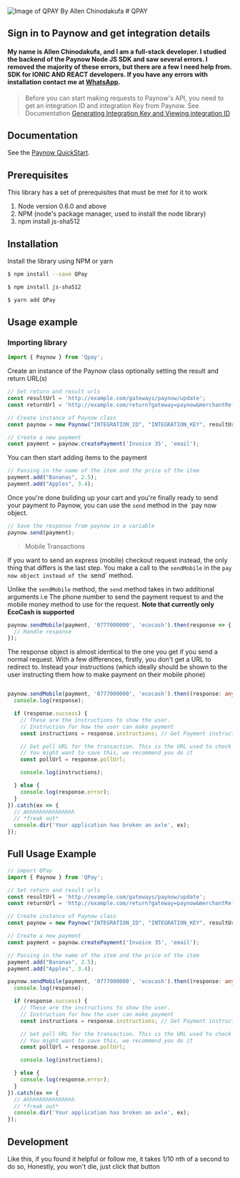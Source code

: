 ![Image of QPAY By Allen Chinodakufa](https://cdn.dribbble.com/users/7152731/avatars/normal/0f5b6cafca9dec544e84cbc984e51c53.png?1614270459) # QPAY
## Sign in to Paynow and get integration details
#### My name is Allen Chinodakufa, and I am a full-stack developer. I studied the backend of the Paynow Node JS SDK and saw several errors. I removed the majority of these errors, but there are a few I need help from. SDK for IONIC AND REACT developers. If you have any errors with installation contact me at [WhatsApp](tel:+263771899951).
> Before you can start making requests to Paynow's API, you need to get an integration ID and integration Key from Paynow. 
See Documentation [Generating Integration Key and Viewing integration ID](https://developers.paynow.co.zw/docs/integration_generation.html)

## Documentation

See the [Paynow QuickStart](https://developers.paynow.co.zw/docs/quickstart.html).

## Prerequisites

This library has a set of prerequisites that must be met for it to work

1.  Node version 0.6.0 and above
2.  NPM (node's package manager, used to install the node library)
3.  npm install js-sha512

## Installation

Install the library using NPM or yarn

```sh
$ npm install --save QPay
```
```sh
$ npm install js-sha512
```
```sh
$ yarn add QPay
```

## Usage example

### Importing library

```Typescript
import { Paynow } from 'Qpay';
```

Create an instance of the Paynow class optionally setting the result and return URL(s)

```TYPESCRIPT
// Set return and result urls
const resultUrl = 'http://example.com/gateways/paynow/update';
const returnUrl = 'http://example.com/return?gateway=paynow&merchantReference=1234';

// Create instance of Paynow class
const paynow = new Paynow("INTEGRATION_ID", "INTEGRATION_KEY", resultUrl, returnUrl);

// Create a new payment
const payment = paynow.createPayment('Invoice 35', 'email');
```

You can then start adding items to the payment

```TYPESCRIPT
// Passing in the name of the item and the price of the item
payment.add("Bananas", 2.5);
payment.add("Apples", 3.4);
```

Once you're done building up your cart and you're finally ready to send your payment to Paynow, you can use the `send` method in the `pay now object.

```TYPESCRIPT
// Save the response from paynow in a variable
paynow.send(payment);
```

> Mobile Transactions

If you want to send an express (mobile) checkout request instead, the only thing that differs is the last step. You make a call to the `sendMobile` in the `pay now object
instead of the `send` method.

Unlike the `sendMobile` method, the `send` method takes in two additional arguments i.e The phone number to send the payment request to and the mobile money method to use for the request. **Note that currently only EcoCash is supported**

```TYPESCRIPT
paynow.sendMobile(payment, '0777000000', 'ecocash').then(response => {
  // Handle response
});
```

The response object is almost identical to the one you get if you send a normal request. With a few differences, firstly, you don't get a URL to redirect to. Instead your instructions (which ideally should be shown to the user instructing them how to make payment on their mobile phone)

```TYPESCRIPT

paynow.sendMobile(payment, '0777000000', 'ecocash').then((response: any) => {
  console.log(response);

  if (response.success) {
    // These are the instructions to show the user.
    // Instruction for how the user can make payment
    const instructions = response.instructions; // Get Payment instructions for the selected mobile money method

    // Get poll URL for the transaction. This is the URL used to check the status of the transaction.
    // You might want to save this, we recommend you do it
    const pollUrl = response.pollUrl;

    console.log(instructions);

  } else {
    console.log(response.error);
  }
}).catch(ex => {
  // Ahhhhhhhhhhhhhhh
  // *freak out*
  console.dir('Your application has broken an axle', ex);
});
```

## Full Usage Example

```TYPESCRIPT
// import QPay
import { Paynow } from 'QPay';

// Set return and result urls
const resultUrl = 'http://example.com/gateways/paynow/update';
const returnUrl = 'http://example.com/return?gateway=paynow&merchantReference=1234';

// Create instance of Paynow class
const paynow = new Paynow("INTEGRATION_ID", "INTEGRATION_KEY", resultUrl, returnUrl);

// Create a new payment
const payment = paynow.createPayment('Invoice 35', 'email');

// Passing in the name of the item and the price of the item
payment.add("Bananas", 2.5);
payment.add("Apples", 3.4);

paynow.sendMobile(payment, '0777000000', 'ecocash').then((response: any) => {
  console.log(response);

  if (response.success) {
    // These are the instructions to show the user.
    // Instruction for how the user can make payment
    const instructions = response.instructions; // Get Payment instructions for the selected mobile money method

    // Get poll URL for the transaction. This is the URL used to check the status of the transaction.
    // You might want to save this, we recommend you do it
    const pollUrl = response.pollUrl;

    console.log(instructions);

  } else {
    console.log(response.error);
  }
}).catch(ex => {
  // Ahhhhhhhhhhhhhhh
  // *freak out*
  console.dir('Your application has broken an axle', ex);
});
```


## Development 

Like this, if you found it helpful or follow me, it takes 1/10 nth of a second to do so, 
Honestly, you won't die, just click that button
